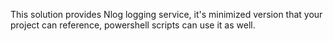 This solution provides Nlog logging service, it's minimized version that your project can reference, powershell scripts can use it as well. 
